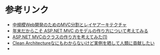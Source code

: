 # 参考リンク
* [中規模Web開発のためのMVC分割とレイヤアーキテクチャ](http://qiita.com/yuku_t/items/961194a5443b618a4cac)
* [年末だからこそ ASP.NET MVC のモデルの作り方について考えてみる](http://blog.shibayan.jp/entry/20111231/1325304627)
* [ASP.NET MVCのクラスの作り方を考えてみた(1)](https://david9142.wordpress.com/2012/07/13/asp-net-mvc%E3%81%AE%E3%82%AF%E3%83%A9%E3%82%B9%E3%81%AE%E4%BD%9C%E3%82%8A%E6%96%B9%E3%82%92%E8%80%83%E3%81%88%E3%81%A6%E3%81%BF%E3%81%9F1/)
* [Clean Architectureなにもわからないけど実例を晒して人類に貢献したい](https://www.m3tech.blog/entry/2020/02/07/110000)
* [](https://nrslib.com/clean-architecture-with-java/)
